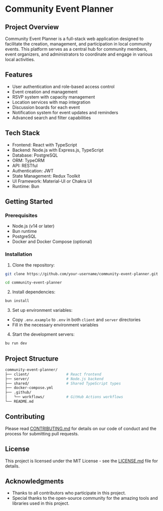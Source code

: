 # Community Event Planner

## Project Overview

Community Event Planner is a full-stack web application designed to facilitate the creation, management, and participation in local community events. This platform serves as a central hub for community members, event organizers, and administrators to coordinate and engage in various local activities.

## Features

- User authentication and role-based access control
- Event creation and management
- RSVP system with capacity management
- Location services with map integration
- Discussion boards for each event
- Notification system for event updates and reminders
- Advanced search and filter capabilities

## Tech Stack

- Frontend: React with TypeScript
- Backend: Node.js with Express.js, TypeScript
- Database: PostgreSQL
- ORM: TypeORM
- API: RESTful
- Authentication: JWT
- State Management: Redux Toolkit
- UI Framework: Material-UI or Chakra UI
- Runtime: Bun

## Getting Started

### Prerequisites

- Node.js (v14 or later)
- Bun runtime
- PostgreSQL
- Docker and Docker Compose (optional)

### Installation

1. Clone the repository:
```sh
git clone https://github.com/your-username/community-event-planner.git

cd community-event-planner
```

2. Install dependencies:
```sh
bun install
```

3. Set up environment variables:
- Copy `.env.example` to `.env` in both `client` and `server` directories
- Fill in the necessary environment variables

4. Start the development servers:
```sh
bu run dev
```

## Project Structure
```sh
community-event-planner/
├── client/                 # React frontend
├── server/                 # Node.js backend
├── shared/                 # Shared TypeScript types
├── docker-compose.yml
├── .github/
│   └── workflows/          # GitHub Actions workflows
└── README.md
```
## Contributing

Please read [CONTRIBUTING.md](CONTRIBUTING.md) for details on our code of conduct and the process for submitting pull requests.

## License

This project is licensed under the MIT License - see the [LICENSE.md](LICENSE) file for details.

## Acknowledgments

- Thanks to all contributors who participate in this project.
- Special thanks to the open-source community for the amazing tools and libraries used in this project.
